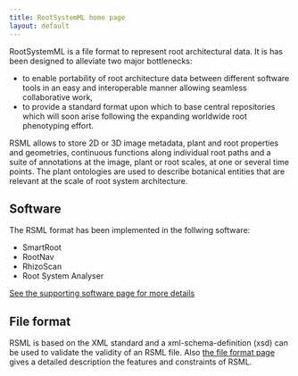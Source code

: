 ```yaml
---
title: RootSystemML home page
layout: default
---
```



RootSystemML is a file format to represent root architectural data. It is has been designed to alleviate two major bottlenecks: 

 - to enable portability of root architecture data between different software tools in an easy and interoperable manner allowing seamless collaborative work, 
 - to provide a standard format upon which to base central repositories which will soon arise following the expanding worldwide root phenotyping effort.

RSML allows to store 2D or 3D image metadata, plant and root properties and geometries, continuous functions along individual root paths and a suite of annotations at the image, plant or root scales, at one or several time points. The plant ontologies are used to describe botanical entities that are relevant at the scale of root system architecture. 

Software
--------
The RSML format has been implemented in the follwing software:

 - SmartRoot
 - RootNav
 - RhizoScan
 - Root System Analyser

[See the supporting software page for more details](software)

File format
-----------
RSML is based on the XML standard and a xml-schema-definition (xsd) can be used to validate the validity of an RSML file.
Also [the file format page](format) gives a detailed description the features and constraints of RSML. 

<!---
![under construction](http://upload.wikimedia.org/wikipedia/commons/thumb/d/d5/Under_construction_icon-blue.svg/200px-Under_construction_icon-blue.svg.png)
--->


